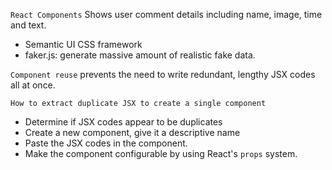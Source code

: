 `React Components`
Shows user comment details including name, image, time and text.

- Semantic UI CSS framework
- faker.js: generate massive amount of realistic fake data.

`Component reuse` prevents the need to write redundant, lengthy JSX codes all at once.

`How to extract duplicate JSX to create a single component`
- Determine if JSX codes appear to be duplicates
- Create a new component, give it a descriptive name
- Paste the JSX codes in the component.
- Make the component configurable by using React's `props` system.